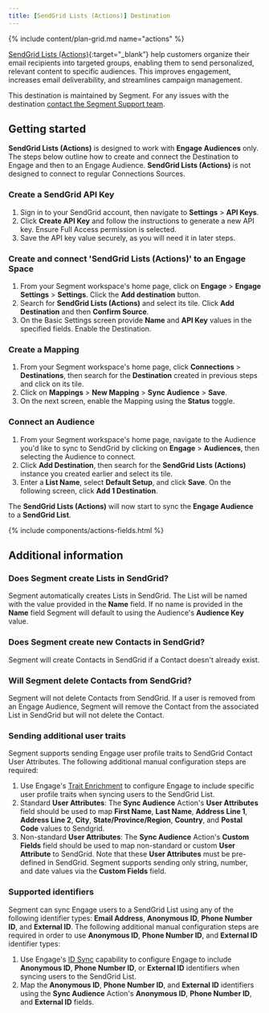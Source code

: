 ```yaml
---
title: [SendGrid Lists (Actions)] Destination
---
```


{% include content/plan-grid.md name="actions" %}

[SendGrid Lists (Actions)](https://mc.sendgrid.com/contacts/?utm_source=segmentio&utm_medium=docs&utm_campaign=partners){:target="_blank”} help customers organize their email recipients into targeted groups, enabling them to send personalized, relevant content to specific audiences. This improves engagement, increases email deliverability, and streamlines campaign management.

This destination is maintained by Segment. For any issues with the destination [contact the Segment Support team](mailto:friends@segment.com).

## Getting started

**SendGrid Lists (Actions)** is designed to work with **Engage Audiences** only. The steps below outline how to create and connect the Destination to Engage and then to an Engage Audience. **SendGrid Lists (Actions)** is not designed to connect to regular Connections Sources. 

### Create a SendGrid API Key
1. Sign in to your SendGrid account, then navigate to **Settings** > **API Keys**.
2. Click **Create API Key** and follow the instructions to generate a new API key. Ensure Full Access permission is selected. 
3. Save the API key value securely, as you will need it in later steps.

### Create and connect 'SendGrid Lists (Actions)' to an Engage Space

1. From your Segment workspace's home page, click on **Engage** > **Engage Settings** > **Settings**. Click the **Add destination** button. 
2. Search for **SendGrid Lists (Actions)** and select its tile. Click **Add Destination** and then **Confirm Source**.
3. On the Basic Settings screen provide **Name** and **API Key** values in the specified fields. Enable the Destination. 

### Create a Mapping

1. From your Segment workspace's home page, click **Connections** > **Destinations**, then search for the **Destination** created in previous steps and click on its tile.
2. Click on **Mappings** > **New Mapping** > **Sync Audience** > **Save**. 
3. On the next screen, enable the Mapping using the **Status** toggle.

### Connect an Audience

1. From your Segment workspace's home page, navigate to the Audience you'd like to sync to SendGrid by clicking on **Engage** > **Audiences**, then selecting the Audience to connect. 
2. Click **Add Destination**, then search for the **SendGrid Lists (Actions)** instance you created earlier and select its tile. 
3. Enter a **List Name**, select **Default Setup**, and click **Save**. On the following screen, click **Add 1 Destination**. 

The **SendGrid Lists (Actions)** will now start to sync the **Engage Audience** to a **SendGrid List**.

{% include components/actions-fields.html %}


## Additional information

### Does Segment create Lists in SendGrid?
Segment automatically creates Lists in SendGrid. The List will be named with the value provided in the **Name** field. If no name is provided in the **Name** field Segment will default to using the Audience's **Audience Key** value. 

### Does Segment create new Contacts in SendGrid?
Segment will create Contacts in SendGrid if a Contact doesn't already exist.

### Will Segment delete Contacts from SendGrid?
Segment will not delete Contacts from SendGrid. If a user is removed from an Engage Audience, Segment will remove the Contact from the associated List in SendGrid but will not delete the Contact. 

### Sending additional user traits
Segment supports sending Engage user profile traits to SendGrid Contact User Attributes. The following additional manual configuration steps are required: 

1. Use Engage's [Trait Enrichment](https://segment.com/docs/engage/trait-activation/trait-enrichment/) to configure Engage to include specific user profile traits when syncing users to the SendGrid List. 
2. Standard **User Attributes**: The **Sync Audience** Action's **User Attributes** field should be used to map **First Name**, **Last Name**, **Address Line 1**, **Address Line 2**, **City**, **State/Province/Region**, **Country**, and **Postal Code** values to Sendgrid. 
3. Non-standard **User Attributes**: The **Sync Audience** Action's **Custom Fields** field should be used to map non-standard or custom **User Attribute** to SendGrid. Note that these **User Attributes** must be pre-defined in SendGrid. Segment supports sending only string, number, and date values via the **Custom Fields** field.

### Supported identifiers 
Segment can sync Engage users to a SendGrid List using any of the following identifier types: **Email Address**, **Anonymous ID**, **Phone Number ID**, and **External ID**. The following additional manual configuration steps are required in order to use **Anonymous ID**, **Phone Number ID**, and **External ID** identifier types: 

1. Use Engage's [ID Sync](https://segment.com/docs/engage/trait-activation/id-sync/) capability to configure Engage to include **Anonymous ID**, **Phone Number ID**, or **External ID** identifiers when syncing users to the SendGrid List. 
2. Map the **Anonymous ID**, **Phone Number ID**, and **External ID** identifiers using the **Sync Audience** Action's **Anonymous ID**, **Phone Number ID**, and **External ID** fields. 